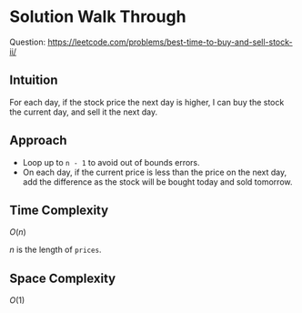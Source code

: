 # Solution Walk Through
Question: https://leetcode.com/problems/best-time-to-buy-and-sell-stock-ii/

## Intuition
For each day, if the stock price the next day is higher, I can buy the stock the current day, and sell it the next day.

## Approach
- Loop up to `n - 1` to avoid out of bounds errors.
- On each day, if the current price is less than the price on the next day, add the difference as the stock will be bought today and sold tomorrow.

## Time Complexity
$O(n)$

$n$ is the length of `prices`.

## Space Complexity
$O(1)$